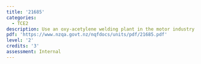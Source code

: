 ```yaml
---
title: '21685'
categories:
  - TCE2
description: Use an oxy-acetylene welding plant in the motor industry
pdf: 'https://www.nzqa.govt.nz/nqfdocs/units/pdf/21685.pdf'
level: '2'
credits: '3'
assessment: Internal
---
```


